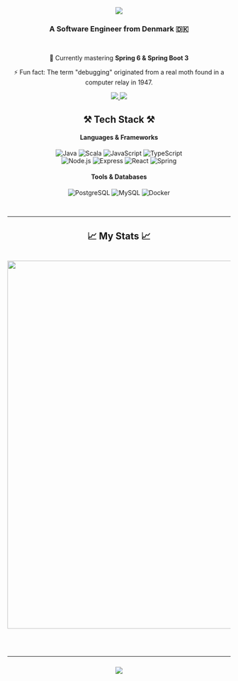 <p align="center">
  <a href="https://github.com/DenverCoder1/readme-typing-svg">
    <img src="https://readme-typing-svg.herokuapp.com/?font=Fira+Code&size=22&center=true&vCenter=true&width=440&height=45&duration=3000&color=f75c7e&background=00000000&lines=Hi+There!+👋;I'm+Marouan+El+Haddad!;Welcome+to+my+GitHub+profile!+😊&pause=1000" />
  </a>
</p>


<h3 align="center">A Software Engineer from Denmark 🇩🇰</h3>

<br/>

<div align="center">

🌱 Currently mastering **Spring 6 & Spring Boot 3**

⚡ Fun fact: The term "debugging" originated from a real moth found in a computer relay in 1947.

</div>

<div align="center"> 
  <a href="mailto:marouan@tutanota.com">
    <img src="https://img.shields.io/badge/Tutanota-840010?style=for-the-badge&logo=Tutanota&logoColor=white" />
  </a>
  <a href="https://www.linkedin.com/in/marouan-el-haddad/" target="_blank">
    <img src="https://img.shields.io/badge/LinkedIn-0077B5?style=for-the-badge&logo=linkedin&logoColor=white" target="_blank" />
  </a>
</div>

<div align="center">

## ⚒️ Tech Stack ⚒️

#### Languages & Frameworks

<img src="https://skillicons.dev/icons?i=java" alt="Java" title="Java" /> <img src="https://skillicons.dev/icons?i=scala" alt="Scala" title="Scala" /> <img src="https://skillicons.dev/icons?i=javascript" alt="JavaScript" title="JavaScript" /> <img src="https://skillicons.dev/icons?i=typescript" alt="TypeScript" title="TypeScript" /><br>
<img src="https://skillicons.dev/icons?i=nodejs" alt="Node.js" title="Node.js" /> <img src="https://skillicons.dev/icons?i=expressjs" alt="Express" title="Express" /> <img src="https://skillicons.dev/icons?i=react" alt="React" title="React" /> <img src="https://skillicons.dev/icons?i=spring" alt="Spring" title="Spring" />

#### Tools & Databases

<img src="https://skillicons.dev/icons?i=postgres" alt="PostgreSQL" title="PostgreSQL" /> <img src="https://skillicons.dev/icons?i=mysql" alt="MySQL" title="MySQL" /> <img src="https://skillicons.dev/icons?i=docker" alt="Docker" title="Docker" />

</div>

<br/>
<hr/>

<h2 align="center">📈 My Stats 📈</h2>
<br>
<div align=center>
<img width="830" src="https://github-readme-activity-graph.vercel.app/graph?username=Marouan-El-Haddad&bg_color=21232a&color=a8eeff&line=61dafb&point=f0fcff&area=true&hide_border=false" />
</div>

<br/><br/>

<hr/>

<h3 align="center">
    <img src="https://readme-typing-svg.herokuapp.com/?font=Fira+Code&size=22&center=true&vCenter=true&width=440&height=45&duration=3000&color=f75c7e&background=00000000&lines=Thanks+for+visiting!+✌️;Let's+connect+on+LinkedIn!;Always+open+to+networking!&pause=1000" />
</h3>


<br/>
